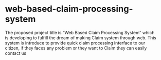 # web-based-claim-processing-system
The proposed project title is “Web Based Claim Processing System” which is developing to fulfill the dream of making Claim system through web. This system is introduce to provide quick claim processing interface to our citizen, if they faces any problem or they want to Claim they can easily contact us
